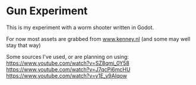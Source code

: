 # Gun Experiment
This is my experiment with a worm shooter written in Godot.

For now most assets are grabbed from www.kenney.nl (and some may well stay that way)

Some sources I've used, or are planning on using:  
https://www.youtube.com/watch?v=SZ8qmi_0Y58  
https://www.youtube.com/watch?v=J7qcPi6mcHU  
https://www.youtube.com/watch?v=y1E_y9AIqow  
